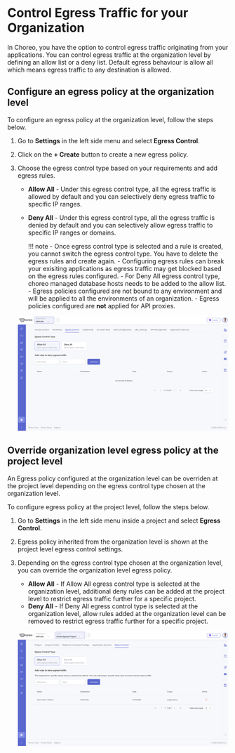 # Control Egress Traffic for your Organization

In Choreo, you have the option to control egress traffic originating from your applications. You can control egress traffic at the organization level by defining an allow list or a deny list. Default egress behaviour is allow all which means egress traffic to any destination is allowed.

## Configure an egress policy at the organization level

To configure an egress policy at the organization level, follow the steps below.

1.  Go to **Settings** in the left side menu and select **Egress Control**.
2.  Click on the **+ Create** button to create a new egress policy.
3.  Choose the egress control type based on your requirements and add egress rules.

    - **Allow All** - Under this egress control type, all the egress traffic is allowed by default and you can selectively deny egress traffic to specific IP ranges.
    - **Deny All** - Under this egress control type, all the egress traffic is denied by default and you can selectively allow egress traffic to specific IP ranges or domains.

        !!! note 
            - Once egress control type is selected and a rule is created, you cannot switch the egress control type. You have to delete the egress rules and create again.
            - Configuring egress rules can break your exisiting applications as egress traffic may get blocked based on the egress rules configured.
            - For Deny All egress control type, choreo managed database hosts needs to be added to the allow list.
            - Egress policies configured are not bound to any environment and will be applied to all the environments of an organization.
            - Egress policies configured are **not** applied for API proxies.

    ![Egress creation wizard](../assets/img/administer/egress-control-wizard.png)

## Override organization level egress policy at the project level

An Egress policy configured at the organization level can be overriden at the project level depending on the egress control type chosen at the organization level.

To configure egress policy at the project level, follow the steps below.

1. Go to **Settings** in the left side menu inside a project and select **Egress Control**.
2. Egress policy inherited from the organization level is shown at the project level egress control settings.
3. Depending on the egress control type chosen at the organization level, you can override the organization level egress policy.

    - **Allow All** - If Allow All egress control type is selected at the organization level, additional deny rules can be added at the project level to restrict egress traffic further for a specific project.
    - **Deny All** - If Deny All egress control type is selected at the organization level, allow rules added at the organization level can be removed to restrict egress traffic further for a specific project.

    ![Egress creation project](../assets/img/administer/egress-control-project.png)


